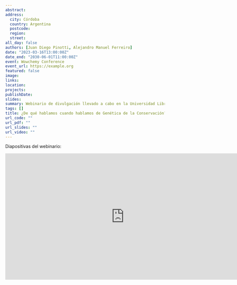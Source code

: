 ```yaml
---
abstract: 
address:
  city: Córdoba
  country: Argentina
  postcode: 
  region: 
  street: 
all_day: false
authors: [Juan Diego Pinotti, Alejandro Manuel Ferreiro]
date: "2023-03-16T13:00:00Z"
date_end: "2030-06-01T11:00:00Z"
event: Wowchemy Conference
event_url: https://example.org
featured: false
image:
links:
location: 
projects:
publishDate: 
slides: 
summary: Webinario de divulgación llevado a cabo en la Universidad Libre del Ambiente y organizado por la Secretaría de Ambiente de la Municipalidad de Córdoba, Argentina.
tags: []
title: ¿De qué hablamos cuando hablamos de Genética de la Conservación?
url_code: ""
url_pdf: ""
url_slides: ""
url_video: ""
---
```


Diapositivas del webinario:

<iframe src="https://docs.google.com/presentation/d/e/2PACX-1vT5Grno911elj7ta9Cet6umBkujOLdS8v-JaT_aR6RHhBSW5i3zGzzcAwyYtAcpNo4FH5511Kf-Vp9_/embed?start=false&loop=false&delayms=3000" frameborder="0" width="750" height="400" allowfullscreen="true" mozallowfullscreen="true" webkitallowfullscreen="true"></iframe>

